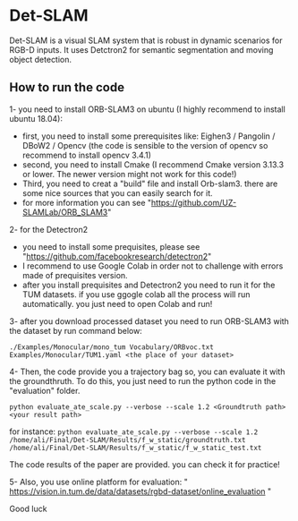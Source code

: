 # Det-SLAM
Det-SLAM is a visual SLAM system that is robust in dynamic scenarios for RGB-D inputs. It uses Detctron2 for semantic segmentation and moving object detection.

## How to run the code 
1- you need to install ORB-SLAM3 on ubuntu (I highly recommend to install ubuntu 18.04):
  - first, you need to install some prerequisites like: Eighen3 / Pangolin / DBoW2 / Opencv (the code is sensible to the version of opencv so recommend to install opencv 3.4.1)
  - second, you need to install Cmake (I recommend Cmake version 3.13.3 or lower. The newer version might not work for this code!)
  - Third, you need to creat a "build" file and install Orb-slam3. there are some nice sources that you can easily search for it.
  - for more information you can see "https://github.com/UZ-SLAMLab/ORB_SLAM3"
  
2- for the Detectron2 
   - you need to install some prequisites, please see "https://github.com/facebookresearch/detectron2"
   - I recommend to use Google Colab in order not to challenge with errors made of prequisites version.
   - after you install prequisites and Detectron2 you need to run it for the TUM datasets. if you use ggogle colab all the process will run automatically. you just need to open Colab and run!
   
3- after you download processed dataset you need to run ORB-SLAM3 with the dataset by run command below: 


  `./Examples/Monocular/mono_tum Vocabulary/ORBvoc.txt Examples/Monocular/TUM1.yaml <the place of your dataset>`
 
 
4- Then, the code provide you a trajectory bag so, you can evaluate it with the groundthruth. To do this, you just need to run the python code in the "evaluation" folder.

    python evaluate_ate_scale.py --verbose --scale 1.2 <Groundtruth path> <your result path>
     
 for instance:
        ```python evaluate_ate_scale.py --verbose --scale 1.2 /home/ali/Final/Det-SLAM/Results/f_w_static/groundtruth.txt /home/ali/Final/Det-SLAM/Results/f_w_static/f_w_static_test.txt ```

The code results of the paper are provided. you can check it for practice!

5- Also, you use online platform for evaluation:  " https://vision.in.tum.de/data/datasets/rgbd-dataset/online_evaluation "
      

Good luck
